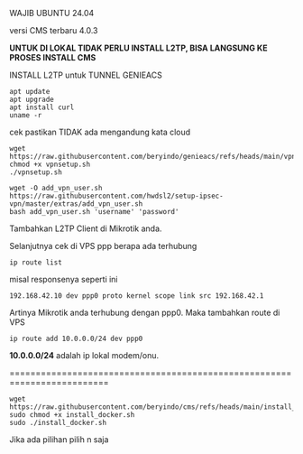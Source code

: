 WAJIB UBUNTU 24.04

versi CMS terbaru 4.0.3

**UNTUK DI LOKAL TIDAK PERLU INSTALL L2TP, BISA LANGSUNG KE PROSES INSTALL CMS**

INSTALL L2TP untuk TUNNEL GENIEACS
```
apt update
apt upgrade
apt install curl
uname -r
```
cek pastikan TIDAK ada mengandung kata cloud

```
wget https://raw.githubusercontent.com/beryindo/genieacs/refs/heads/main/vpnsetup.sh
chmod +x vpnsetup.sh
./vpnsetup.sh
```

```
wget -O add_vpn_user.sh https://raw.githubusercontent.com/hwdsl2/setup-ipsec-vpn/master/extras/add_vpn_user.sh
bash add_vpn_user.sh 'username' 'password'
```
Tambahkan L2TP Client di Mikrotik anda.

Selanjutnya cek di VPS ppp berapa ada terhubung
```
ip route list
```
misal responsenya seperti ini
```
192.168.42.10 dev ppp0 proto kernel scope link src 192.168.42.1
```
Artinya Mikrotik anda terhubung dengan ppp0. Maka tambahkan route di VPS
```
ip route add 10.0.0.0/24 dev ppp0
```
**10.0.0.0/24** adalah ip lokal modem/onu.


=========================================================================

```
wget https://raw.githubusercontent.com/beryindo/cms/refs/heads/main/install_docker.sh
sudo chmod +x install_docker.sh
sudo ./install_docker.sh
```

Jika ada pilihan pilih n saja
